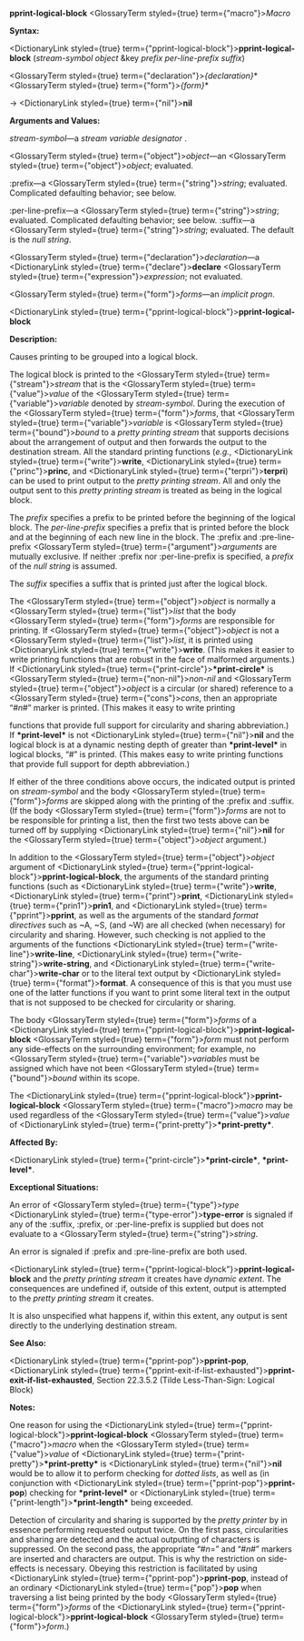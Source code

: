**pprint-logical-block** <GlossaryTerm styled={true} term={"macro"}><i>Macro</i></GlossaryTerm> 



**Syntax:** 



<DictionaryLink styled={true} term={"pprint-logical-block"}><b>pprint-logical-block</b></DictionaryLink> (*stream-symbol object* &amp;key *prefix per-line-prefix suffix*) 



<GlossaryTerm styled={true} term={"declaration"}><i>\{declaration\}</i></GlossaryTerm>\* <GlossaryTerm styled={true} term={"form"}><i>\{form\}</i></GlossaryTerm>\* 



→ <DictionaryLink styled={true} term={"nil"}><b>nil</b></DictionaryLink> 



**Arguments and Values:** 



*stream-symbol*—a *stream variable designator* . 



<GlossaryTerm styled={true} term={"object"}><i>object</i></GlossaryTerm>—an <GlossaryTerm styled={true} term={"object"}><i>object</i></GlossaryTerm>; evaluated. 



:prefix—a <GlossaryTerm styled={true} term={"string"}><i>string</i></GlossaryTerm>; evaluated. Complicated defaulting behavior; see below. 



:per-line-prefix—a <GlossaryTerm styled={true} term={"string"}><i>string</i></GlossaryTerm>; evaluated. Complicated defaulting behavior; see below. :suffix—a <GlossaryTerm styled={true} term={"string"}><i>string</i></GlossaryTerm>; evaluated. The default is the *null string*. 



<GlossaryTerm styled={true} term={"declaration"}><i>declaration</i></GlossaryTerm>—a <DictionaryLink styled={true} term={"declare"}><b>declare</b></DictionaryLink> <GlossaryTerm styled={true} term={"expression"}><i>expression</i></GlossaryTerm>; not evaluated. 



<GlossaryTerm styled={true} term={"form"}><i>forms</i></GlossaryTerm>—an *implicit progn*. 







 



 



<DictionaryLink styled={true} term={"pprint-logical-block"}><b>pprint-logical-block</b></DictionaryLink> 



**Description:** 



Causes printing to be grouped into a logical block. 



The logical block is printed to the <GlossaryTerm styled={true} term={"stream"}><i>stream</i></GlossaryTerm> that is the <GlossaryTerm styled={true} term={"value"}><i>value</i></GlossaryTerm> of the <GlossaryTerm styled={true} term={"variable"}><i>variable</i></GlossaryTerm> denoted by *stream-symbol*. During the execution of the <GlossaryTerm styled={true} term={"form"}><i>forms</i></GlossaryTerm>, that <GlossaryTerm styled={true} term={"variable"}><i>variable</i></GlossaryTerm> is <GlossaryTerm styled={true} term={"bound"}><i>bound</i></GlossaryTerm> to a *pretty printing stream* that supports decisions about the arrangement of output and then forwards the output to the destination stream. All the standard printing functions (*e.g.*, <DictionaryLink styled={true} term={"write"}><b>write</b></DictionaryLink>, <DictionaryLink styled={true} term={"princ"}><b>princ</b></DictionaryLink>, and <DictionaryLink styled={true} term={"terpri"}><b>terpri</b></DictionaryLink>) can be used to print output to the *pretty printing stream*. All and only the output sent to this *pretty printing stream* is treated as being in the logical block. 



The *prefix* specifies a prefix to be printed before the beginning of the logical block. The *per-line-prefix* specifies a prefix that is printed before the block and at the beginning of each new line in the block. The :prefix and :pre-line-prefix <GlossaryTerm styled={true} term={"argument"}><i>arguments</i></GlossaryTerm> are mutually exclusive. If neither :prefix nor :per-line-prefix is specified, a *prefix* of the *null string* is assumed. 



The *suffix* specifies a suffix that is printed just after the logical block. 



The <GlossaryTerm styled={true} term={"object"}><i>object</i></GlossaryTerm> is normally a <GlossaryTerm styled={true} term={"list"}><i>list</i></GlossaryTerm> that the body <GlossaryTerm styled={true} term={"form"}><i>forms</i></GlossaryTerm> are responsible for printing. If <GlossaryTerm styled={true} term={"object"}><i>object</i></GlossaryTerm> is not a <GlossaryTerm styled={true} term={"list"}><i>list</i></GlossaryTerm>, it is printed using <DictionaryLink styled={true} term={"write"}><b>write</b></DictionaryLink>. (This makes it easier to write printing functions that are robust in the face of malformed arguments.) If <DictionaryLink styled={true} term={"print-circle"}><b>\*print-circle\*</b></DictionaryLink> is <GlossaryTerm styled={true} term={"non-nil"}><i>non-nil</i></GlossaryTerm> and <GlossaryTerm styled={true} term={"object"}><i>object</i></GlossaryTerm> is a circular (or shared) reference to a <GlossaryTerm styled={true} term={"cons"}><i>cons</i></GlossaryTerm>, then an appropriate “#*n*#” marker is printed. (This makes it easy to write printing 



functions that provide full support for circularity and sharing abbreviation.) If **\*print-level\*** is not <DictionaryLink styled={true} term={"nil"}><b>nil</b></DictionaryLink> and the logical block is at a dynamic nesting depth of greater than **\*print-level\*** in logical blocks, “#” is printed. (This makes easy to write printing functions that provide full support for depth abbreviation.) 



If either of the three conditions above occurs, the indicated output is printed on *stream-symbol* and the body <GlossaryTerm styled={true} term={"form"}><i>forms</i></GlossaryTerm> are skipped along with the printing of the :prefix and :suffix. (If the body <GlossaryTerm styled={true} term={"form"}><i>forms</i></GlossaryTerm> are not to be responsible for printing a list, then the first two tests above can be turned off by supplying <DictionaryLink styled={true} term={"nil"}><b>nil</b></DictionaryLink> for the <GlossaryTerm styled={true} term={"object"}><i>object</i></GlossaryTerm> argument.) 



In addition to the <GlossaryTerm styled={true} term={"object"}><i>object</i></GlossaryTerm> argument of <DictionaryLink styled={true} term={"pprint-logical-block"}><b>pprint-logical-block</b></DictionaryLink>, the arguments of the standard printing functions (such as <DictionaryLink styled={true} term={"write"}><b>write</b></DictionaryLink>, <DictionaryLink styled={true} term={"print"}><b>print</b></DictionaryLink>, <DictionaryLink styled={true} term={"prin1"}><b>prin1</b></DictionaryLink>, and <DictionaryLink styled={true} term={"pprint"}><b>pprint</b></DictionaryLink>, as well as the arguments of the standard *format directives* such as &#126;A, &#126;S, (and &#126;W) are all checked (when necessary) for circularity and sharing. However, such checking is not applied to the arguments of the functions <DictionaryLink styled={true} term={"write-line"}><b>write-line</b></DictionaryLink>, <DictionaryLink styled={true} term={"write-string"}><b>write-string</b></DictionaryLink>, and <DictionaryLink styled={true} term={"write-char"}><b>write-char</b></DictionaryLink> or to the literal text output by <DictionaryLink styled={true} term={"format"}><b>format</b></DictionaryLink>. A consequence of this is that you must use one of the latter functions if you want to print some literal text in the output that is not supposed to be checked for circularity or sharing. 



The body <GlossaryTerm styled={true} term={"form"}><i>forms</i></GlossaryTerm> of a <DictionaryLink styled={true} term={"pprint-logical-block"}><b>pprint-logical-block</b></DictionaryLink> <GlossaryTerm styled={true} term={"form"}><i>form</i></GlossaryTerm> must not perform any side-effects on the surrounding environment; for example, no <GlossaryTerm styled={true} term={"variable"}><i>variables</i></GlossaryTerm> must be assigned which have not been <GlossaryTerm styled={true} term={"bound"}><i>bound</i></GlossaryTerm> within its scope. 



The <DictionaryLink styled={true} term={"pprint-logical-block"}><b>pprint-logical-block</b></DictionaryLink> <GlossaryTerm styled={true} term={"macro"}><i>macro</i></GlossaryTerm> may be used regardless of the <GlossaryTerm styled={true} term={"value"}><i>value</i></GlossaryTerm> of <DictionaryLink styled={true} term={"print-pretty"}><b>\*print-pretty\*</b></DictionaryLink>. 



**Affected By:** 



<DictionaryLink styled={true} term={"print-circle"}><b>\*print-circle\*</b></DictionaryLink>, **\*print-level\***. 







 



 



**Exceptional Situations:** 



An error of <GlossaryTerm styled={true} term={"type"}><i>type</i></GlossaryTerm> <DictionaryLink styled={true} term={"type-error"}><b>type-error</b></DictionaryLink> is signaled if any of the :suffix, :prefix, or :per-line-prefix is supplied but does not evaluate to a <GlossaryTerm styled={true} term={"string"}><i>string</i></GlossaryTerm>. 



An error is signaled if :prefix and :pre-line-prefix are both used. 



<DictionaryLink styled={true} term={"pprint-logical-block"}><b>pprint-logical-block</b></DictionaryLink> and the *pretty printing stream* it creates have *dynamic extent*. The consequences are undefined if, outside of this extent, output is attempted to the *pretty printing stream* it creates. 



It is also unspecified what happens if, within this extent, any output is sent directly to the underlying destination stream. 



**See Also:** 



<DictionaryLink styled={true} term={"pprint-pop"}><b>pprint-pop</b></DictionaryLink>, <DictionaryLink styled={true} term={"pprint-exit-if-list-exhausted"}><b>pprint-exit-if-list-exhausted</b></DictionaryLink>, Section 22.3.5.2 (Tilde Less-Than-Sign: Logical Block) 



**Notes:** 



One reason for using the <DictionaryLink styled={true} term={"pprint-logical-block"}><b>pprint-logical-block</b></DictionaryLink> <GlossaryTerm styled={true} term={"macro"}><i>macro</i></GlossaryTerm> when the <GlossaryTerm styled={true} term={"value"}><i>value</i></GlossaryTerm> of <DictionaryLink styled={true} term={"print-pretty"}><b>\*print-pretty\*</b></DictionaryLink> is <DictionaryLink styled={true} term={"nil"}><b>nil</b></DictionaryLink> would be to allow it to perform checking for *dotted lists*, as well as (in conjunction with <DictionaryLink styled={true} term={"pprint-pop"}><b>pprint-pop</b></DictionaryLink>) checking for **\*print-level\*** or <DictionaryLink styled={true} term={"print-length"}><b>\*print-length\*</b></DictionaryLink> being exceeded. 



Detection of circularity and sharing is supported by the *pretty printer* by in essence performing requested output twice. On the first pass, circularities and sharing are detected and the actual outputting of characters is suppressed. On the second pass, the appropriate “#*n*=” and “#*n*#” markers are inserted and characters are output. This is why the restriction on side-effects is necessary. Obeying this restriction is facilitated by using <DictionaryLink styled={true} term={"pprint-pop"}><b>pprint-pop</b></DictionaryLink>, instead of an ordinary <DictionaryLink styled={true} term={"pop"}><b>pop</b></DictionaryLink> when traversing a list being printed by the body <GlossaryTerm styled={true} term={"form"}><i>forms</i></GlossaryTerm> of the <DictionaryLink styled={true} term={"pprint-logical-block"}><b>pprint-logical-block</b></DictionaryLink> <GlossaryTerm styled={true} term={"form"}><i>form</i></GlossaryTerm>.) 



